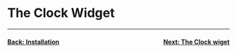 # The Clock Widget


<hr />

#### [Back: Installation](Installation.md) <span style="float: right">[Next: The Clock wiget](Clock.md)</span>